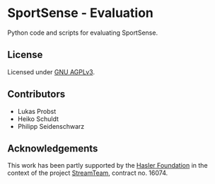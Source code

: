 # SportSense - Evaluation
Python code and scripts for evaluating SportSense.

## License
Licensed under [GNU AGPLv3](LICENSE).

## Contributors
* Lukas Probst
* Heiko Schuldt
* Philipp Seidenschwarz

## Acknowledgements
This work has been partly supported by the [Hasler Foundation](https://haslerstiftung.ch/) in the context of the project [StreamTeam](https://dbis.dmi.unibas.ch/research/projects/streamTeam/), contract no. 16074.
